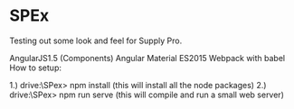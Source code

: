 # SPEx

Testing out some look and feel for Supply Pro.

AngularJS1.5 (Components)
Angular Material
ES2015
Webpack with babel
How to setup:

1.) drive:\SPex> npm install (this will install all the node packages) 
2.) drive:\SPex> npm run serve (this will compile and run a small web server)
